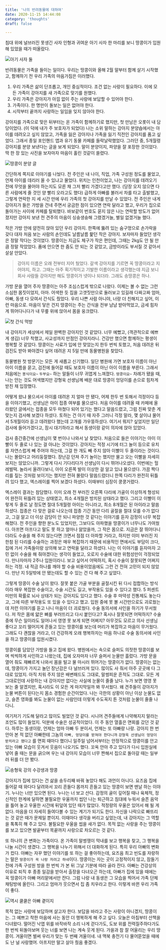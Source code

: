 ```yaml
---
title: '나의 반려동물에 대하여'
date: 2020-11-15 14:44:08
category: 'thoughts'
draft: false

---
```


침대 위에 널브러진 못생긴 사자 인형과 귀여운 아기 사자 한 마리를 보니 땅콩이가 입원해 있었을 때가 떠올랐다.

![아기 사자 둘](./images/peanut_0.png)

반려동물은 가족을 들이는 일이다. 우리는 땅콩이와 올해 2월 말부터 함께 살기 시작했고, 함께하기 전 우리 가족의 마음가짐은 이러했다.

1. 우리 가족은 삶이 단조롭고, 개인 중심적이다. 조건 없는 사랑이 필요하다. 이에 모든 가족이 강아지를 새 가족으로 맞기를 원했다.
2. 우리 가족은 강아지가 아낌 없이 주는 사랑에 보답할 수 있어야 한다.
3. 가족이다. 한 명만이 돌보는 일은 없어야 한다.
4. 시작부터 끝까지 사랑하는 일임을 잊지 않아야 한다.

강아지를 가족으로 맞은 뒤부터는 온 가족이 함께하기로 했지만, 첫 만남은 오롯이 내 담당이었다. (이 덕에 내가 주 보호자가 되었다) 나는 소위 말하는 강아지 분양숍에서는 아이를 데려오고 싶지 않았고, 가족을 잃은 강아지나 가족을 잃기 직전인 강아지를 품고 싶었다. 그래서 종일 포인핸드 앱과 유기 동물 카페를 들락날락했었다. 그러던 중, 5개월령 강아지를 분양 보낸다는 글을 보게 되었다. 말이 분양이지, 파양을 잘 포장한 것이었다. 딱 한 장 있는 사진을 보자마자 마음이 홀린 것같이 쏠렸다.

![땅콩이 분양 글](./images/peanut_1.jpg)

간단하게 쪽지로 이야기를 나눴다. 전 주인은 내 나이, 직업, 가족 구성원 정도를 물었고, 언제 아이를 데리러 올 수 있냐고 물었다. 위치는 인천이었고, 나는 강아지를 데려오기 전에 무엇을 물어야 하는지도 모른 채 그저 빨리 가겠다고만 했다. (당장 오지 않으면 다른 사람에게 줄 것인 양 빨리 오라고도 했다) 급하게 아빠를 불러서 차를 타고 출발했고, 그렇게 연락한 지 세 시간 만에 우리 가족의 첫 강아지를 만날 수 있었다. 전 주인은 내게 강아지가 들은 가방을 건네 주면서 궁금한 점이 있으면 연락 달라고 했고, 우리가 집으로 돌아가는 사이에 카페를 탈퇴했다. 바보같이 번호도 묻지 않은 나는 연락할 방도가 없어졌지만 강아지 보낸 전 견주의 마음이 싱숭생숭해 그랬겠거늘, 별일 없겠거늘 했다.

작은 가방 안에 얌전히 앉아 있던 우리 강아지. 한쪽에 뚫려 있는 숨구멍으로 손가락을 갖다 대자 처음 보는 사람의 손인데도 날름날름 핥던 작은 강아지. 보자마자 들었던 생각은 정말 작다는 것이었다. 땅콩이는 지금도 체구가 작은 편인데, 그때는 2kg도 안 될 만큼 정말 작았었다. 품에 안으면 한 줌도 안 되는 것 같았고, 금방이라도 부서질 것 같아서 살살 안았다.

> 강아지 이름은 오래 전부터 지어 뒀었다. 갈색 강아지를 기르면 꼭 땅콩이라고 지어야지, 하고. 그때는 아주 획기적이고 기발한 이름이라고 생각했는데 지금 보니 회사 사람들 강아지만 해도 땅콩이가 넷이나 되더라. 그래도 송땅콩은 하나.

가방 문을 열어 주자 땅콩이는 아주 조심스럽게 밖으로 나왔다. 이제는 볼 수 없는 그런 소심한 몸짓이었지, 아마. 어색한 듯 집을 고갯짓만으로 둘러보고 있길래 다짜고짜 엄마, 아빠, 동생 다 모여서 간식도 줬었다. 우리 나쁜 사람 아니야, 너랑 더 친해지고 싶어, 이런 마음으로. 마음이 닿은 건지 땅콩이는 주는 간식을 전부 냠냠 받아먹었고, 금세 힘차게 뛰어다니다가 내 무릎 위에 앉아서 몸을 웅크렸다.

![첫 간식 먹방](./images/peanut_2.png)

내 강아지가 세상에서 제일 완벽한 강아지인 것 같았다. 너무 예뻤고, (객관적으로 예쁘게 생김) 너무 착했고, 사교성까지 만점인 강아지라니. 건강만 했으면 함께하는 평생이 행복할 것 같았다. 땅콩이는 사료가 입에 안 맞았는지 한두 번씩 토했고, 처음 데려온 뒤 검진도 받아 봐야겠다 싶어 데려온 지 5일 만에 동물병원을 찾았다.

동물병원 첫 방문기는 모든 게 새롭고 신기했다. 일단 병원에 가면 보호자 이름이 아닌 아이 이름을 묻고, 검진에 들어갈 때도 보호자 이름이 아닌 아이 이름을 부른다. 그래서 처음에는 `봉식이요~` `두부요~` 하는 말들이 너무 귀엽게 느껴졌다. `땅콩이요~` 차례가 됐을 때, 나는 안는 것도 어색했지만 강형욱 선생님께 배운 대로 땅콩이 엉덩이를 손으로 힘차게 받친 채 입장했다.

어떻게 왔냐 물으셔서 아이를 데려온 지 얼마 안 됐다, 어제 한두 번 토해서 걱정이다 등을 이야기했고, 선생님은 아이 접종 여부를 물으셨다. 처음 아이를 데려올 때 카페에 올라왔던 글에서는 접종을 모두 마쳤다 되어 있기는 했다고 말씀드렸고, 그럼 진짜 맞춘 게 맞는지 검사해 보겠다 하셨다. 토하는 건 아기 때 자주 그러니 걱정 말라, 몇 살이냐 물어서 5개월이라 듣고 데려왔다 했는데 고개를 갸우뚱하셨다. 여기서 뭐지? 싶었지만 일단 검사에 들어가겠다고, 잠시 대기하라고 해서 동생이랑 같이 의자에 앉아 있었다.

검사 중간중간에 선생님이 몇 번이나 나와서 날 찾았다. 처음으로 들은 이야기는 아이 이빨이 두 줄로 나 있는 걸 아냐는 것이었다. 강아지는 적정 시기에 터그 놀이 등으로 유치를 자연스럽게 빼 주어야 하는데, 그걸 한 개도 빼 주지 않아 이빨이 두 줄이라는 것이다. 나는 몰랐다고 어리둥절했다. 장난감 던져 주기 놀이는 했지만 물고 오는 이빨을 자세히 보지는 않았으니까. 그렇게 다시 기다리다가 선생님이 다시 뛰어나오셨다. 이번에는 헐레벌떡. 놀라서 올려다보니, 아이 오른쪽 발이 이상한 걸 알고 있냐 물으셨다. 가끔 짝다리를 짚는 것처럼 보이기는 했지만 전혀 몰랐다 말씀드렸더니 한쪽 다리가 완전히 뒤틀려 있다 했고, 엑스레이를 찍어 보겠다 하셨다. 이때부터 심장이 쿵쿵거렸다.

엑스레이 결과는 참담했다. 이미 오래 전 부러진 오른쪽 다리에 가골이 이상하게 형성되어 완전히 뒤틀려 있는 상태였고, 최소 4개월은 방치된 상태라고 했다. 그리고 이빨이 이렇게 두 줄로 날 정도면 절대 5개월령 아이는 아니라고, 최소 8개월은 된 아이라고 말씀하셨다. 접종은 다 맞은 걸로 나오는데 접종 기간 동안 다리 골절을 절대 모를 수가 없다고, 그걸 알고 더 이상 감당이 안 되니 파양한 것 같다는 이야기를 듣자 감정이 너무 복잡해졌다. 전 주인을 향한 분노도 있었지만, 그보다도 아파했을 땅콩이가 너무나도 가여웠다. 아프면 아프다고 말도 못 하고 얼마나 앓았을까, 그 작은 몸으로. 지금은 잘 뛰어다니더라도 수술을 해 주지 않는다면 크면서 점점 더 아파할 거라고, 하지만 이미 부러진 지 한참 된 다리를 수술하는 과정은 매우 복잡하기 때문에 비용적인 면에서도 부담이 크다, 집에 가서 가족들이랑 상의해 보고 연락을 달라고 하셨다. 나는 이 이야기를 듣자마자 고민 없이 수술을 해 줘야겠다는 생각이 들었고, 오로지 수술에 대한 위험성만이 걱정되었다. 만나자마자 2주나 입원이라니. 보고 싶어서 어떡하지, 혹시 수술이 잘못되면 어쩌지 하는 걱정. 내 적금 하나를 깨야 할 수술 비용이었음에도 그런 건 전혀 고민이 되지 않았다. 만난 지 5일밖에 안 됐는데도 할 수 있는 건 다 해 주고 싶었다.

그렇게 땅콩이 수술 날이 왔다. 잘못 붙은 가골 부분을 골절시킨 뒤 다시 접합하는 방식이라 매우 복잡한 수술이고, 수술 시간도 길고, 부작용도 있을 수 있다고 했다. 5 퍼센트 미만의 확률로 뇌사 상태가 되는 강아지도 있다고 했다. 수술 후 마약성 진통제도 놓는다고, 그에 따른 부작용도 또 있을 수 있다고 했고. 입원 중에 못 볼 시간만으로도 괴로웠는데 저런 이야기를 듣고 나니 마음이 더 괴로웠다. 수술 동의서에 사인을 하기가 무서웠다. 저 작은 몸에 얇은 뼈를 부러뜨리고 다시 붙인다고? 혹시나 잘못되면 어떡하지? 수술 중에 무슨 일이라도 일어나서 영영 못 보게 되면 어쩌지? 아무것도 모르고 의사 선생님 좋다고 꼬리 떨어지게 흔들고 있는 땅콩이를 보는데 머리가 복잡하고 마음이 무거웠다. 그래도 다 괜찮을 거라고, 더 건강하게 오래 행복하자는 마음 하나로 수술 동의서에 사인을 하고 땅콩이를 입원시켰다.

땅콩이를 담았던 가방을 들고 집에 왔다. 병원에서는 속으로 슬퍼도 의젓한 땅콩이를 보며 씩씩하게 사인하고 나왔는데, 집에 오자마자 너무 슬퍼서 눈물만 흘렀다. 가방 문을 열어 줘도 재빠르게 나와서 몸을 털고 물 마시러 뛰어가는 땅콩이가 없다. 땅콩이는 없는데, 땅콩이가 가지고 놀던 장난감은 다 널브러져 있다. 많이도 사 줘서 아주 곳곳에 다 그대로 있었지. 아직 치워 주지 않은 배변패드도 그대로, 말썽피운 흔적도 그대로. 모든 게 그대로인데 사랑하는 내 강아지만 없다는 사실에 눈물이 줄줄 났다. 누가 보면 영영 못 보는 줄 알겠지만, 혹시라도 이 모든 게 마지막일까 봐 무서웠다. 왜 견주들이 강아지가 눈물 버튼이 된다는지 몸소 경험한 순간이었다. 나는 극한의 상황이 아닌 이상 눈물도 없고, 슬픈 영화를 봐도 눈물이 없는 사람인데 이렇게 수도꼭지 튼 것처럼 눈물이 줄줄 나다니.

여기저기 기도해 달라고 많이도 빌었던 것 같다. 시니어 견주들에게 나약해지지 말라는 조언도 많이 들었지. 덕분에 수술은 성공적이었다. 이 주 동안 열흘은 면회를 갔던 것 같다. 하루는 동생이랑, 언제는 엄마 아빠 두 분이서, 언제는 또 아빠랑 나랑. 강아지 한 번 안아 본 적 없던 아빠한테 그놈의 `아빠, 엉덩이를 받쳐야 한다니까` `강형욱 선생님이 엉덩이 받치라고 했다고` 를 면회 때마다 했더니 일주일 넘어서부터는 안정적으로 땅콩이를 안고 있는 아빠 모습이 웃겨서 웃음이 나오기도 했다. 꼬옥 안아 주고 있다가 다시 입원실에 넣어 줄 때는 문을 긁으며 우는 내 강아지 모습이 너무 짠해서 집으로 돌아갈 때는 일부러 뒤를 더 안 봤다. 

![송형욱 강의 수강생과 땅콩](./images/peanut_3.png)

강아지가 집에 있다는 건 삶을 송두리째 바꿔 놓았다 해도 과언이 아니다. 요즈음 집에 들어갈 때 와다다 달려와서 꼬리 흔들다 몸까지 흔들고 있는 땅콩이 보면 맨날 하는 이야기. 누나는 너만 있으면 된다. 누나는 너 보고 산다. 감정의 골이 깊어질 때나 육체적, 정신적인 한계에 달하면 불필요한 우울까지 씹던 나는 퇴근하고 침대에 누워서 슬픈 음악을 틀어 놓고 우울한 시간에 뒤덮여 있던 때가 많았다. 적정량의 우울은 있어서 해 될 게 없다. 마음을 더 자세히 들여다볼 수 있는 계기가 되기도 한다. 자신을 나락으로 빠뜨리는 것 같은 때가 문제일 뿐이지. 이때마다 생각을 버리고 싶었는데, 내 강아지는 그 역할을 톡톡히 해 주고 있다. 불필요한 우울을 씹을 새가 없다. 목적 없는 사랑을 주는 땅콩이를 보고 있으면 발끝부터 목끝까지 사랑으로 차오르는 것 같다. 

또 하나의 큰 변화는 가족이다. 온 가족이 말썽쟁이 막내를 보고 행복을 찾고, 그 행복을 나눌 시간이 생겼다. 그 행복을 나누기 위해서 더 대화하게 된다. 특히 우리 아빠의 변화가 컸다. 아빠는 자꾸 했던 이야기를 또 하는 걸 좋아하는데, 요즈음 최고 빈도를 자랑하는 말은 `땅콩이가 꼭 나랑 자려고 하네`이다. 땅콩이는 자는 곳이 고정적이지 않고, 잠들기 전에 가족 구성원 방을 한 번씩 가 본 뒤 그날 기분에 따라 골라 잔다. 아빠는 건강상의 이유로 퇴직 후 종종 일감을 받아서 출장을 다녀오곤 하는데, 아빠가 집에 있을 때에는 꼭 땅콩이가 아빠 머리맡에서만 잔다. 그럼 나랑 내 동생은 그 모습을 찍어서 가족 단체 채팅방에 올린다. 그리고 엄마가 웃으면서 집 좀 치우라고 한다. 이렇게 바뀐 우리 가족이 좋다.

![역시 쿨쿨은 아빠 곁이지](./images/peanut_4.jpg)

목적 없는 사랑에 보답하며 살고자 한다. 보답을 바라고 주는 사랑이 아니겠지, 땅콩이는. 그 예쁘고 착한 마음에 사는 동안 더 행복하게 해 주고 싶다. 오늘은 아침부터 산책을 다녀왔다. 떨어진 낙엽 위를 바작바작 소리 나게 걷다가도, 도보 위를 전력질주하다가도 한 번씩 뒤돌아보며 웃는 너를 보면 나는 계속 웃게 된다. 가을과 참 잘 어울리는 우리 땅콩이. 겨울이면 벌써 우리가 맞는 두 번째 겨울이네. 내 맥북 충전기 다 물어뜯었을 때에도 난 널 사랑했어. 아프지만 말고 살아 줬음 좋겠다.

